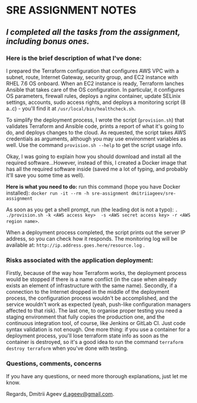 SRE ASSIGNMENT NOTES
====================

## *I completed all the tasks from the assignment, including bonus ones.*

### Here is the brief description of what I've done:

I prepared the Terraform configuration that configures AWS VPC with a subnet, route, Internet Gateway, security group, and EC2 instance with RHEL 7.6 OS onboard. When an EC2 instance is ready, Terraform lanches Ansible that takes care of the OS configuration. In particular, it configures OS parameters, firewall rules, deploys a nginx container, update SELinix settings, accounts, sudo access rights, and deploys a monitoring script (8 a..c) - you'll find it at `/usr/local/bin/healthcheck.sh`.

To simplify the deployment process, I wrote the script (`provision.sh`) that validates Terraform and Ansible code, prints a report of what it's going to do, and deploys changes to the cloud. As requested, the script takes AWS credentials as arguments, although you may use environment variables as well.  Use the command `provision.sh --help` to get the script usage info.

Okay, I was going to explain how you should download and install all the required software...However, instead of this, I created a Docker image that has all the required software inside (saved me a lot of typing, and probably it'll save you some time as well).

**Here is what you need to do:**
run this command (hope you have Docker installed):
`docker run -it --rm -h sre-assignment dmitriiageev/sre-assignment`

As soon as you get a shell prompt, run (the leading dot is not a typo):
`. ./provision.sh -k <AWS access key>  -s <AWS secret access key> -r <AWS region name>`.

When a deployment process completed, the script prints out the server IP address, so you can check how it responds. The monitoring log will be available at: `http://ip.address.goes.here/resource.log` .

### Risks associated with the application deployment:

Firstly, because of the way how Terraform works, the deployment process would be stopped if there is a name conflict (in the case when already exists an element of infrastructure with the same name). Secondly, if a connection to the Internet dropped in the middle of the deployment process, the configuration process wouldn't be accomplished, and the service wouldn't work as expected (yeah, push-like configuration managers affected to that risk).
The last one, to organise proper testing you need a staging environment that fully copies the production one, and the continuous integration tool, of course, like Jenkins or GitLab CI. Just code syntax validation is not enough.
One more thing: if you use a container for a deployment process, you'll lose terraform state info as soon as the container is destroyed, so it's a good idea to run the command `terraform destroy terraform` when you've done with testing.

### Questions, comments, concerns

If you have any questions, or need more thorough explanations, just let me know.

Regards,
  Dmitrii Ageev <d.ageev@gmail.com>.
